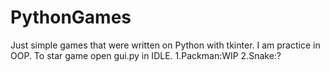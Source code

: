 # PythonGames
Just simple games that were written on Python with tkinter. I am practice in OOP. To star game open gui.py in IDLE.
1.Packman:WIP
2.Snake:?

